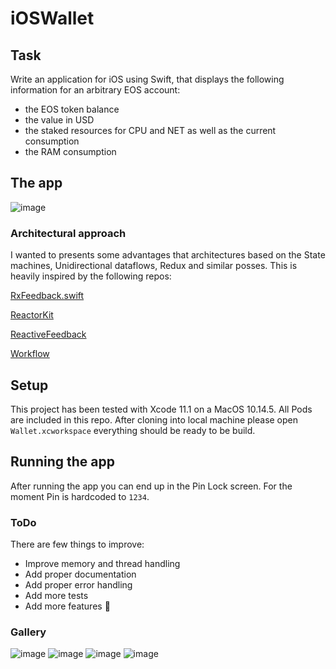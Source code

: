 # iOSWallet

## Task
Write an application for iOS using Swift, that displays the following information for an arbitrary EOS account:

- the EOS token balance
- the value in USD
- the staked resources for CPU and NET as well as the current consumption
- the RAM consumption

## The app

![image](https://raw.githubusercontent.com/jtomanik/iOSWallet/master/pic1.png)

### Architectural approach
I wanted to presents some advantages that architectures based on the State machines, Unidirectional dataflows, Redux and similar posses. This is heavily inspired by the following repos:

[RxFeedback.swift](https://github.com/NoTests/RxFeedback.swift)

[ReactorKit](https://github.com/ReactorKit/ReactorKit)

[ReactiveFeedback](https://github.com/babylonhealth/ReactiveFeedback)

[Workflow](https://github.com/square/workflow)


## Setup
This project has been tested with Xcode 11.1 on a MacOS 10.14.5. All Pods are included in this repo.
After cloning into local machine please open `Wallet.xcworkspace` everything should be ready to be build.

## Running the app
After running the app you can end up in the Pin Lock screen. For the moment Pin is hardcoded to `1234`.

### ToDo
There are few things to improve:

- Improve memory and thread handling
- Add proper documentation
- Add proper error handling
- Add more tests
- Add more features 🚀

### Gallery

![image](https://raw.githubusercontent.com/jtomanik/iOSWallet/master/pic1.png)
![image](https://raw.githubusercontent.com/jtomanik/iOSWallet/master/pic2.png)
![image](https://raw.githubusercontent.com/jtomanik/iOSWallet/master/pic3.png)
![image](https://raw.githubusercontent.com/jtomanik/iOSWallet/master/pic4.png)
